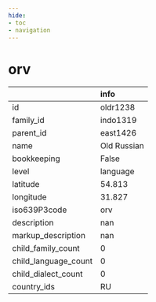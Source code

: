 ```yaml
---
hide:
- toc
- navigation
---
```

# orv
|                      | info        |
|:---------------------|:------------|
| id                   | oldr1238    |
| family_id            | indo1319    |
| parent_id            | east1426    |
| name                 | Old Russian |
| bookkeeping          | False       |
| level                | language    |
| latitude             | 54.813      |
| longitude            | 31.827      |
| iso639P3code         | orv         |
| description          | nan         |
| markup_description   | nan         |
| child_family_count   | 0           |
| child_language_count | 0           |
| child_dialect_count  | 0           |
| country_ids          | RU          |